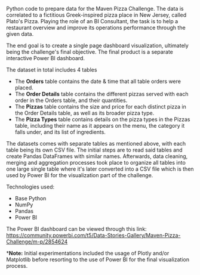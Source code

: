 Python code to prepare data for the Maven Pizza Challenge. The data is correlated to a fictitious 
Greek-inspired pizza place in New Jersey, called Plato's Pizza. Playing the role of an BI Consultant,
the task is to help a restaurant overview and improve its operations performance through the given data.

The end goal is to create a single page dashboard visualization, ultimately being the challenge's 
final objective. The final product is a separate interactive Power BI dashboard.

The dataset in total includes 4 tables

* The **Orders** table contains the date & time that all table orders were placed. 
* The **Order Details** table contains the different pizzas served with each order in 
  the Orders table, and their quantities.
* The **Pizzas** table contains the size and price for each distinct pizza in the Order Details 
  table, as well as its broader pizza type.
* The **Pizza Types** table contains details on the pizza types in the Pizzas table, including their 
  name as it appears on the menu, 
  the category it falls under, and its list of ingredients.
  
The datasets comes with separate tables as mentioned above, with each table being its own CSV file. 
The initial steps are to read said tables and create Pandas DataFrames with similar names. Afterwards,
data cleaning, merging and aggregation processes took place to organize all tables into one large single
table where it's later converted into a CSV file which is then used by Power BI for the visualization 
part of the challenge.

Technologies used:

* Base Python 
* NumPy
* Pandas
* Power BI

The Power BI dashboard can be viewed through this link:
https://community.powerbi.com/t5/Data-Stories-Gallery/Maven-Pizza-Challenge/m-p/2854624

***Note:** Initial experimentations included the usage of Plotly and/or Matplotlib before resorting
to the use of Power BI for the final visualization process.
